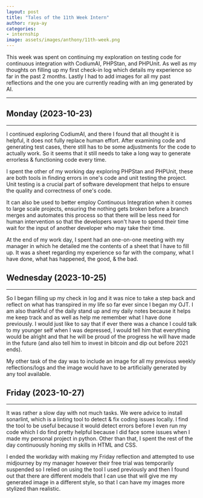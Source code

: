 ```yaml
---
layout: post
title: "Tales of the 11th Week Intern"
author: raya-ay
categories: 
- internship
image: assets/images/anthony/11th-week.png
---
```


This week was spent on continuing my exploration on testing code for continuous integration with CodiumAI, PHPStan, and PHPUnit. As well as my thoughts on filling up my first check-in log which details my experience so far in the past 2 months. Lastly I had to add images for all my past reflections and the one you are currently reading with an img generated by AI.

---

## Monday (2023-10-23)
---

I continued exploring CodiumAI, and there I found that all thought it is helpful, it does not fully replace human effort. After examining code and generating test cases, there still has to be some adjustments for the code to actually work. So it seems that it still needs to take a long way to generate errorless & functioning code every time.

I spent the other of my working day exploring PHPStan and PHPUnit, these are both tools in finding errors in one's code and unit testing the project. Unit testing is a crucial part of software development that helps to ensure the quality and correctness of one's code.

It can also be used to better employ Continuous Integration when it comes to large scale projects, ensuring the nothing gets broken before a branch merges and automates this process so that there will be less need for human intervention so that the developers won't have to spend their time wait for the input of another developer who may take their time.

At the end of my work day, I spent had an one-on-one meeting with my manager in which he detailed me the contents of a sheet that I have to fill up. It was a sheet regarding my experience so far with the company, what I have done, what has happened, the good, & the bad. 


## Wednesday (2023-10-25)
---

So I began filling up my check in log and it was nice to take a step back and reflect on what has transpired in my life so far ever since I began my OJT. I am also thankful of the daily stand up and my daily notes because it helps me keep track and as well as help me remember what I have done previously. I would just like to say that if ever there was a chance I could talk to my younger self when I was depressed, I would tell him that everything would be alright and that he will be proud of the progress he will have made in the future (and also tell him to invest in bitcoin and dip out before 2021 ends).

My other task of the day was to include an image for all my previous weekly reflections/logs and the image would have to be artificially generated by any tool available.


## Friday (2023-10-27)
---

It was rather a slow day with not much tasks. We were advice to install sonarlint, which is a linting tool to detect & fix coding issues locally. I find the tool to be useful because it would detect errors before I even run my code which I do find pretty helpful because I did face some issues when I made my personal project in python. Other than that, I spent the rest of the day continuously honing my skills in HTML and CSS.

I ended the workday with making my Friday reflection and attempted to use midjourney by my manager however their free trial was temporarily suspended so I relied on using the tool I used previously and then I found out that there are different models that I can use that will give me my generated image in a different style, so that I can have my images more stylized than realistic.